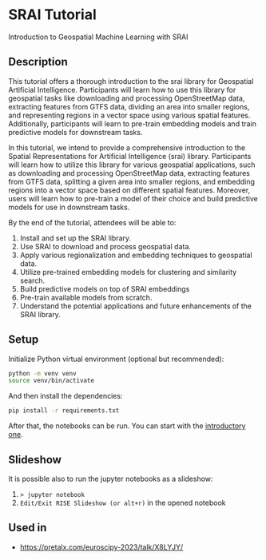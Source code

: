 # SRAI Tutorial

Introduction to Geospatial Machine Learning with SRAI

## Description

This tutorial offers a thorough introduction to the srai library for Geospatial Artificial Intelligence. Participants will learn how to use this library for geospatial tasks like downloading and processing OpenStreetMap data, extracting features from GTFS data, dividing an area into smaller regions, and representing regions in a vector space using various spatial features. Additionally, participants will learn to pre-train embedding models and train predictive models for downstream tasks.

In this tutorial, we intend to provide a comprehensive introduction to the Spatial Representations for Artificial Intelligence (srai) library. Participants will learn how to utilize this library for various geospatial applications, such as downloading and processing OpenStreetMap data, extracting features from GTFS data, splitting a given area into smaller regions, and embedding regions into a vector space based on different spatial features. Moreover, users will learn how to pre-train a model of their choice and build predictive models for use in downstream tasks.

By the end of the tutorial, attendees will be able to:

1. Install and set up the SRAI library.
2. Use SRAI to download and process geospatial data.
3. Apply various regionalization and embedding techniques to geospatial data.
4. Utilize pre-trained embedding models for clustering and similarity search.
5. Build predictive models on top of SRAI embeddings
6. Pre-train available models from scratch.
7. Understand the potential applications and future enhancements of the SRAI library.

## Setup

Initialize Python virtual environment (optional but recommended):

```sh
python -m venv venv
source venv/bin/activate
```

And then install the dependencies:

```sh
pip install -r requirements.txt
```

After that, the notebooks can be run. You can start with the [introductory one](00_hello.ipynb).

## Slideshow

It is possible also to run the jupyter notebooks as a slideshow:

1. `> jupyter notebook`
2. `Edit/Exit RISE Slideshow (or alt+r)` in the opened notebook

## Used in

- https://pretalx.com/euroscipy-2023/talk/X8LYJY/